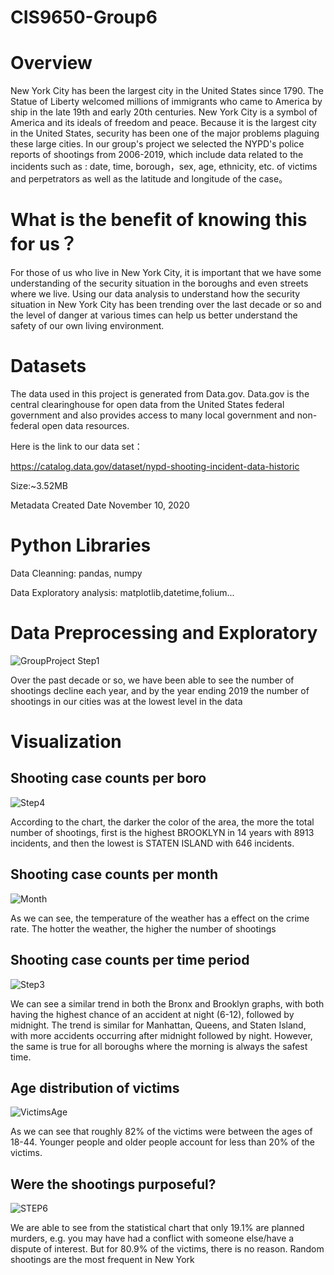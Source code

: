 # CIS9650-Group6


Overview
===
  New York City has been the largest city in the United States since 1790. The Statue of Liberty welcomed millions of immigrants who came to America by ship in the late 19th and early 20th centuries. New York City is a symbol of America and its ideals of freedom and peace. Because it is the largest city in the United States, security has been one of the major problems plaguing these large cities. In our group's project we selected the NYPD's police reports of shootings from 2006-2019, which include data related to the incidents such as : date, time, borough，sex, age, ethnicity, etc. of victims and perpetrators as well as the latitude and longitude of the case。
  
What is the benefit of knowing this for us？
===
  For those of us who live in New York City, it is important that we have some understanding of the security situation in the boroughs and even streets where we live. Using our data analysis to understand how the security situation in New York City has been trending over the last decade or so and the level of danger at various times can help us better understand the safety of our own living environment.


  
  Datasets
  ===
  The data used in this project is generated from Data.gov.  Data.gov is the central clearinghouse for open data from the United States federal government and also provides access to many local government and non-federal open data resources.
  
  Here is the link to our data set：

https://catalog.data.gov/dataset/nypd-shooting-incident-data-historic

Size:~3.52MB

Metadata Created Date 	November 10, 2020

Python Libraries
=====
Data Cleanning:  pandas, numpy

Data Exploratory analysis: matplotlib,datetime,folium...

 Data Preprocessing and Exploratory
====
![GroupProject Step1](https://user-images.githubusercontent.com/83876072/117866253-eb5ac400-b264-11eb-9e0c-aedb9da47fcd.png)

Over the past decade or so, we have been able to see the number of shootings decline each year, and by the year ending 2019 the number of shootings in our cities was at the lowest level in the data

 Visualization
===
## Shooting case counts per boro
![Step4](https://user-images.githubusercontent.com/83876072/118156492-6946d880-b3e7-11eb-84dc-1646a5372518.png)


According to the chart, the darker the color of the area, the more the total number of shootings, first is the highest BROOKLYN in 14 years with 8913 incidents, and then the lowest is STATEN ISLAND with 646 incidents.





## Shooting case counts per month

![Month](https://user-images.githubusercontent.com/83876072/118204777-fc563180-b42c-11eb-8c40-ad63d4b24298.png)

As we can see, the temperature of the weather has a effect on the crime rate. The hotter the weather, the higher the number of shootings


## Shooting case counts per time period
![Step3](https://user-images.githubusercontent.com/83876072/118066082-0cf2a300-b36c-11eb-81a8-f9f9d95ef1cd.png)

We can see a similar trend in both the Bronx and Brooklyn graphs, with both having the highest chance of an accident at night (6-12), followed by midnight. The trend is similar for Manhattan, Queens, and Staten Island, with more accidents occurring after midnight followed by night. However, the same is true for all boroughs where the morning is always the safest time.
## Age distribution of victims
![VictimsAge](https://user-images.githubusercontent.com/83876072/118179461-54783e00-b403-11eb-8c34-019eb9103ee4.png)

As we can see that roughly 82% of the victims were between the ages of 18-44. Younger people and older people account for less than 20% of the victims.

## Were the shootings purposeful?

![STEP6](https://user-images.githubusercontent.com/83876072/118184385-45948a00-b409-11eb-87d2-50570f6aee0f.png)


We are able to see from the statistical chart that only 19.1% are planned murders, e.g. you may have had a conflict with someone else/have a dispute of interest. But for 80.9% of the victims, there is no reason. Random shootings are the most frequent in New York


